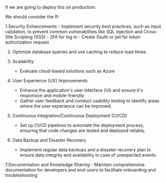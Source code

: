 If we are going to deploy this on production:

We should consider the ff:

1.Security Enhancements 
    - Implement security best practices, such as input validation, to prevent common vulnerabilities like SQL injection and Cross-Site Scripting (XSS)
    - 2FA for log in
    - Create 0auth or jwt for token authorization request

2. Optimize database queries and use caching to reduce load times.

3. Scalability
    - Evaluate cloud-based solutions such as Azure

4. User Experience (UX) Improvements
    - Enhance the application's user interface (UI) and ensure it's responsive and mobile-friendly
    - Gather user feedback and conduct usability testing to identify areas where the user experience can be improved.

5.  Continuous Integration/Continuous Deployment (CI/CD)
    - Set up CI/CD pipelines to automate the deployment process, ensuring that code changes are tested and deployed reliably.

6. Data Backup and Disaster Recovery
    - Implement regular data backups and a disaster recovery plan to ensure data integrity and availability in case of unexpected events.

7.Documentation and Knowledge Sharing
    - Maintain comprehensive documentation for developers and end-users to facilitate onboarding and troubleshooting